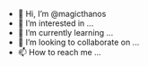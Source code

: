 - 👋 Hi, I’m @magicthanos
- 👀 I’m interested in ...
- 🌱 I’m currently learning ...
- 💞️ I’m looking to collaborate on ...
- 📫 How to reach me ...

<!---
magicthanos/magicthanos is a ✨ special ✨ repository because its `README.md` (this file) appears on your GitHub profile.
You can click the Preview link to take a look at your changes.
--->
